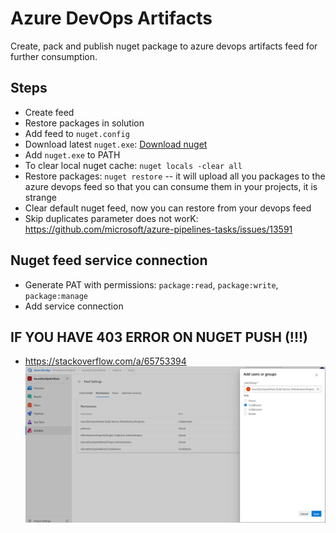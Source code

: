 # Azure DevOps Artifacts

Create, pack and publish nuget package to azure devops artifacts feed for further consumption.

## Steps

- Create feed
- Restore packages in solution
- Add feed to `nuget.config`
- Download latest `nuget.exe`: [Download nuget](https://www.nuget.org/downloads)
- Add `nuget.exe` to PATH
- To clear local nuget cache: `nuget locals -clear all`
- Restore packages: `nuget restore` -- it will upload all you packages to the azure
  devops feed so that you can consume them in your projects, it is strange
- Clear default nuget feed, now you can restore from your devops feed
- Skip duplicates parameter does not worK: https://github.com/microsoft/azure-pipelines-tasks/issues/13591

## Nuget feed service connection

- Generate PAT with permissions: `package:read`, `package:write`, `package:manage`
- Add service connection

## IF YOU HAVE 403 ERROR ON NUGET PUSH (!!!)

- https://stackoverflow.com/a/65753394
![403 error](./if_you_have_push_403/03.PNG)